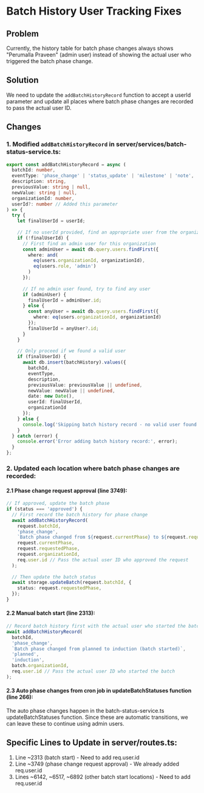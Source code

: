 # Batch History User Tracking Fixes

## Problem
Currently, the history table for batch phase changes always shows "Perumalla Praveen" (admin user) instead of showing the actual user who triggered the batch phase change.

## Solution
We need to update the `addBatchHistoryRecord` function to accept a userId parameter and update all places where batch phase changes are recorded to pass the actual user ID.

## Changes

### 1. Modified `addBatchHistoryRecord` in server/services/batch-status-service.ts:
```typescript
export const addBatchHistoryRecord = async (
  batchId: number, 
  eventType: 'phase_change' | 'status_update' | 'milestone' | 'note',
  description: string,
  previousValue: string | null,
  newValue: string | null,
  organizationId: number,
  userId?: number // Added this parameter
) => {
  try {
    let finalUserId = userId;
    
    // If no userId provided, find an appropriate user from the organization
    if (!finalUserId) {
      // First find an admin user for this organization
      const adminUser = await db.query.users.findFirst({
        where: and(
          eq(users.organizationId, organizationId),
          eq(users.role, 'admin')
        )
      });
      
      // If no admin user found, try to find any user
      if (adminUser) {
        finalUserId = adminUser.id;
      } else {
        const anyUser = await db.query.users.findFirst({
          where: eq(users.organizationId, organizationId)
        });
        finalUserId = anyUser?.id;
      }
    }
    
    // Only proceed if we found a valid user
    if (finalUserId) {
      await db.insert(batchHistory).values({
        batchId,
        eventType,
        description,
        previousValue: previousValue || undefined,
        newValue: newValue || undefined,
        date: new Date(),
        userId: finalUserId,
        organizationId
      });
    } else {
      console.log('Skipping batch history record - no valid user found for organization', organizationId);
    }
  } catch (error) {
    console.error('Error adding batch history record:', error);
  }
};
```

### 2. Updated each location where batch phase changes are recorded:

#### 2.1 Phase change request approval (line 3749):
```typescript
// If approved, update the batch phase
if (status === 'approved') {
  // First record the batch history for phase change
  await addBatchHistoryRecord(
    request.batchId,
    'phase_change',
    `Batch phase changed from ${request.currentPhase} to ${request.requestedPhase} (via phase change request)`,
    request.currentPhase,
    request.requestedPhase,
    request.organizationId,
    req.user.id // Pass the actual user ID who approved the request
  );
  
  // Then update the batch status
  await storage.updateBatch(request.batchId, {
    status: request.requestedPhase,
  });
}
```

#### 2.2 Manual batch start (line 2313):
```typescript
// Record batch history first with the actual user who started the batch
await addBatchHistoryRecord(
  batchId,
  'phase_change',
  `Batch phase changed from planned to induction (batch started)`,
  'planned',
  'induction',
  batch.organizationId,
  req.user.id // Pass the actual user ID who started the batch
);
```

#### 2.3 Auto phase changes from cron job in updateBatchStatuses function (line 266):
The auto phase changes happen in the batch-status-service.ts updateBatchStatuses function. Since these are automatic transitions, we can leave these to continue using admin users.

## Specific Lines to Update in server/routes.ts:

1. Line ~2313 (batch start) - Need to add req.user.id
2. Line ~3749 (phase change request approval) - We already added req.user.id
3. Lines ~6142, ~6517, ~6892 (other batch start locations) - Need to add req.user.id